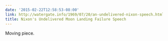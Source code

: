 ```yaml
---
date: '2015-02-22T12:58:53-08:00'
link: http://watergate.info/1969/07/20/an-undelivered-nixon-speech.html
title: Nixon's Undelivered Moon Landing Failure Speech
---
```


Moving piece.
